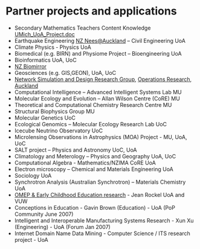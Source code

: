 # Partner projects and applications

- Secondary Mathematics Teachers Content Knowledge [UMich_UoA_Project.doc](/wiki/download/attachments/3818228898/UMich_UoA_Project.doc?version=1&modificationDate=1539354110000&cacheVersion=1&api=v2)
- Earthquake Engineering [NZ Nees@Auckland](http://www.nznees.auckland.ac.nz) – Civil Engineering UoA
- Climate Physics - Physics UoA
- Biomedical (e.g. BIRN) and Physiome Project – Bioengineering UoA
- Bioinformatics UoA, UoC
- [NZ Biomirror](http://www.cebl.auckland.ac.nz/biomirror/)
- Geosciences (e.g. GIS,GEON), UoA, UoC
- [Network Simulation and Design Research Group](http://www.ndsg.net.nz), [Operations Research](http://www.esc.auckland.ac.nz/research/groups/OR/index.html), [Auckland](http://www.auckland.ac.nz)
- Computational Intelligence – Advanced Intelligent Systems Lab MU
- Molecular Ecology and Evolution – Allan Wilson Centre (CoRE) MU
- Theoretical and Computational Chemistry Research Centre MU
- Structural Biophysics Group MU
- Molecular Genetics UoC
- Ecological Genomics – Molecular Ecology Research Lab UoC
- Icecube Neutrino Observatory UoC
- Microlensing Observations in Astrophysics (MOA) Project - MU, UoA, UoC
- SALT project – Physics and Astronomy UoC, UoA
- Climatology and Meterology – Physics and Geography UoA, UoC
- Computational Algebra - Mathematics/NZIMA CoRE UoA
- Electron microscopy – Chemical and Materials Engineering UoA
- Sociology UoA
- Synchrotron Analysis (Australian Synchrotron) – Materials Chemistry UoA
- [OMEP & Early Childhood Education research](http://www.omep-ong.net/OMEP%20E-forum/home.htm) - Jean Rockel UoA and VUW
- Conceptions in Education - Gavin Brown (Education) - UoA (PoP Community June 2007)
- Intelligent and Interoperable Manufacturing Systems Research - Xun Xu (Engineering) - UoA (Forum Jan 2007)
- Internet Domain Name Data Mining - Computer Science / ITS research project - UoA
